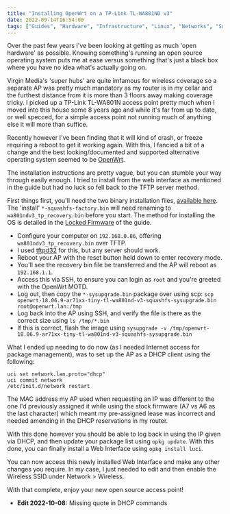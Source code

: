 ```yaml
---
title: "Installing OpenWrt on a TP-Link TL-WA801ND v3"
date: 2022-09-14T16:54:00
tags: ["Guides", "Hardware", "Infrastructure", "Linux", "Networks", "Software"]
---
```


Over the past few years I've been looking at getting as much 'open hardware' as possible. Knowing something's running an open source operating system puts me at ease versus something that's just a black box where you have no idea what's actually going on.

Virgin Media's 'super hubs' are quite imfamous for wireless coverage so a separate AP was pretty much mandatory as my router is in my cellar and the furthest distance from it is more than 3 floors away making coverage tricky.
I picked up a TP-Link TL-WA801N access point pretty much when I moved into this house some 8 years ago and while it's far from up to date, or well specced, for a simple access point not running much of anything else it will more than suffice.

Recently however I've been finding that it will kind of crash, or freeze requiring a reboot to get it working again. With this, I fancied a bit of a change and the best looking/documented and supported alternative operating system seemed to be [OpenWrt](https://openwrt.org/).


The installation instructions are pretty vague, but you can stumble your way through easily enough. I tried to install from the web interface as mentioned in the guide but had no luck so fell back to the TFTP server method.

First things first, you'll need the two binary installation files, [available here](https://openwrt.org/toh/tp-link/tl-wa801nd). The 'install' `*-squashfs-factory.bin` will need renaming to `wa801ndv3_tp_recovery.bin` before you start. The method for installing the OS is detailed in the [Locked Firmware](https://openwrt.org/toh/tp-link/tl-wa801nd#locked_firmware) of the guide.

* Configure your computer on `192.168.0.86`, offering `wa801ndv3_tp_recovery.bin` over TFTP.
* I used [tftpd32](https://bitbucket.org/phjounin/tftpd64/downloads/) for this, but any server should work.
* Reboot your AP with the reset button held down to enter recovery mode.
* You'll see the recovery bin file be transferred and the AP will reboot as `192.168.1.1`.
* Access this via SSH, to ensure you can login as `root` and you're greeted with the OpenWrt MOTD.
* Log out, then copy the `*-sysupgrade.bin` package over using scp: `scp openwrt-18.06.9-ar71xx-tiny-tl-wa801nd-v3-squashfs-sysupgrade.bin root@openwrt.lan:/tmp`
* Log back into the AP using SSH, and verify the file is there as the correct size using `ls /tmp/*.bin`
* If this is correct, flash the image using `sysupgrade -v /tmp/openwrt-18.06.9-ar71xx-tiny-tl-wa801nd-v3-squashfs-sysupgrade.bin`

What I ended up needing to do now (as I needed Internet access for package management), was to set up the AP as a DHCP client using the following:
```
uci set network.lan.proto="dhcp"
uci commit network
/etc/init.d/network restart
```
The MAC address my AP used when requesting an IP  was different to the one I'd previously assigned it while using the stock firmware (A7 vs A6 as the last character) which meant my pre-assigned lease was incorrect and needed amending in the DHCP reservations in my router.

With this done however you should be able to log back in using the IP given via DHCP, and then update your package list using `opkg update`. With this done, you can finally install a Web Interface using `opkg install luci`.

You can now access this newly installed Web Interface and make any other changes you require. In my case, I just needed to edit and then enable the Wireless SSID under Network > Wireless.

With that complete, enjoy your new open source access point!

* **Edit 2022-10-08:** Missing quote in DHCP commands
